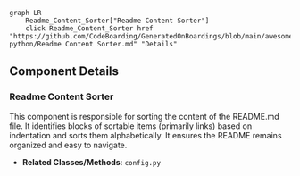 ```mermaid
graph LR
    Readme_Content_Sorter["Readme Content Sorter"]
    click Readme_Content_Sorter href "https://github.com/CodeBoarding/GeneratedOnBoardings/blob/main/awesome-python/Readme Content Sorter.md" "Details"
```

## Component Details

### Readme Content Sorter
This component is responsible for sorting the content of the README.md file. It identifies blocks of sortable items (primarily links) based on indentation and sorts them alphabetically. It ensures the README remains organized and easy to navigate.
- **Related Classes/Methods**: `config.py`